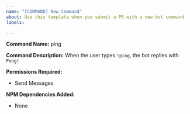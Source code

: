 ```yaml
---
name: "[COMMAND] New Command"
about: Use this template when you submit a PR with a new bot command
labels: 

---
```


**Command Name:** ping

**Command Description:** When the user types `!ping`, the bot replies with `Pong!`

**Permissions Required:**
- Send Messages

**NPM Dependencies Added:**
- None
